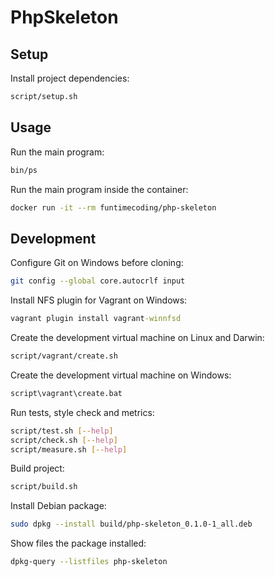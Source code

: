 # PhpSkeleton

## Setup

Install project dependencies:

```sh
script/setup.sh
```


## Usage

Run the main program:

```sh
bin/ps
```

Run the main program inside the container:

```sh
docker run -it --rm funtimecoding/php-skeleton
```


## Development

Configure Git on Windows before cloning:

```sh
git config --global core.autocrlf input
```

Install NFS plugin for Vagrant on Windows:

```bat
vagrant plugin install vagrant-winnfsd
```

Create the development virtual machine on Linux and Darwin:

```sh
script/vagrant/create.sh
```

Create the development virtual machine on Windows:

```bat
script\vagrant\create.bat
```

Run tests, style check and metrics:

```sh
script/test.sh [--help]
script/check.sh [--help]
script/measure.sh [--help]
```

Build project:

```sh
script/build.sh
```

Install Debian package:

```sh
sudo dpkg --install build/php-skeleton_0.1.0-1_all.deb
```

Show files the package installed:

```sh
dpkg-query --listfiles php-skeleton
```
